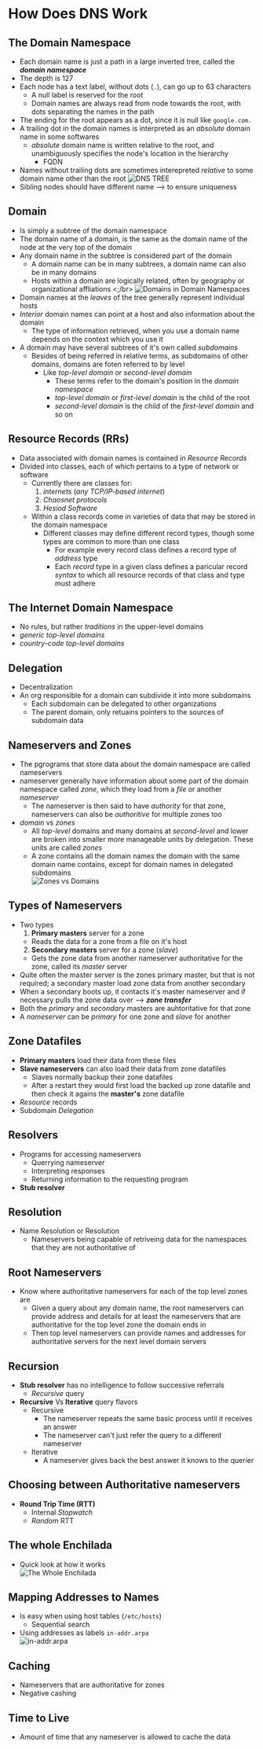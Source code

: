 # How Does DNS Work

## The Domain Namespace

- Each domain name is just a path in a large inverted tree, called the ***domain namespace***
- The depth is 127 </br>
- Each node has a text label, without dots (`.`), can go up to 63 characters
  - A null label is reserved for the root
  - Domain names are always read from node towards the root, with dots separating the names in the path
- The ending for the root appears as a dot, since it is null like `google.com.`
- A trailing dot in the domain names is interpreted as an *absolute* domain name in some softwares
  - *absolute* domain name is written relative to the root, and unambiguously specifies the node's location in the hierarchy
    - FQDN
- Names without trailing dots are sometimes interepreted *relative* to some domain name other than the root
![DNS TREE](./screenshots/02_chapter02_namespace.png) </br>
- Sibling nodes should have different name --> to ensure uniqueness

## Domain

- Is simply a subtree of the domain namespace
- The domain name of a domain, is the same as the domain name of the node at the very top of the domain
- Any domain name in the subtree is considered part of the domain
  - A domain name can be in many subtrees, a domain name can also be in many domains
  - Hosts within a domain are logically related, often by geography or organizational affliations <;/br>
![Domains in Domain Namespaces](./screenshots/02_chapter02_domains_in_domain_namespaces.png) </br>
- Domain names at the *leaves* of the tree generally represent individual hosts
- *Interior* domain names can point at a host and also information about the domain
  - The type of information retrieved, when you use a domain name depends on the context which you use it
- A domain may have several subtrees of it's own called *subdomains*
  - Besides of being referred in relative terms, as subdomains of other domains, domains are foten referred to by level
    - Like *top-level domain* or *second-level domain*
      - These terms refer to the domain's position in the *domain namespace*
      - *top-level domain* or *first-level domain* is the child of the root
      - *second-level domain* is the child of the *first-level domain* and so on

## Resource Records (RRs)

- Data associated with domain names is contained in *Resource Records*
- Divided into classes, each of which pertains to a type of network or software
  - Currently there are classes for:
    1. *internets* (*any TCP/IP-based internet*)
    2. *Chaosnet protocols*
    3. *Hesiod Software*
  - Within a class records come in varieties of data that may be stored in the domain namespace
    - Different classes may define different record types, though some types are common to more than one class
      - For example every record class defines a record type of *address* type
      - Each *record* type in a given class defines a paricular record *syntax* to which all resource records of that class and type must adhere

## The Internet Domain Namespace

- No rules, but rather *traditions* in the upper-level domains
- *generic top-level domains*
- *country-code top-level domains*

## Delegation

- Decentralization
- An org responsible for a domain can subdivide it into more subdomains
  - Each subdomain can be delegated to other organizations
  - The parent domain, only retuains pointers to the sources of subdomain data

## Nameservers and Zones

- The pgrograms that store data about the domain namespace are called nameservers
- nameserver generally have information about some part of the domain namespace called *zone*, which they load from a *file* or another *nameserver*
  - The nameserver is then said to have *authority* for that zone, nameservers can also be *authoritive* for multiple zones too
- *domain* vs *zones*
  - All *top-level* domains and many domains at *second-level* and lower are broken into smaller more manageable units by delegation. These units are called *zones*
  - A zone contains all the domain names the domain with the same domain name contains, except for domain names in delegated subdomains </br>
  ![Zones vs Domains](./screenshots/02_chapter02_zones_vs_domains.png) </br>

## Types of Nameservers

- Two types
  1. **Primary masters** server for a zone
    - Reads the data for a zone from a file on it's host
  2. **Secondary masters** server for a zone (*slave*)
    - Gets the zone data from another nameserver authoritative for the zone, called its *master* server
- Quite often the master server is the zones primary master, but that is not required; a secondary master load zone data from another secondary
- When a secondary boots up, it contacts it's master nameserver and if necessary pulls the zone data over --> ***zone transfer***
- Both the *primary* and *secondary* masters are auhtoritative for that zone
- A *nameserver* can be *primary* for one zone and *slave* for another

## Zone Datafiles

- **Primary masters** load their data from these files
- **Slave nameservers** can also load their data from zone datafiles
  - Slaves normally backup their zone datafiles
  - After a restart they would first load the backed up zone datafile and then check it agains the **master's** zone datafile
- *Resource* records
- Subdomain *Delegation*

## Resolvers

- Programs for accessing nameservers
  - Querrying nameserver
  - Interpreting responses
  - Returning information to the requesting program
- **Stub resolver**

## Resolution

- Name Resolution or Resolution
  - Nameservers being capable of retriveing data for the namespaces that they are not authoritative of

## Root Nameservers

- Know where authoritative nameservers for each of the top level zones are
  - Given a query about any domain name, the root nameservers can provide address and details for at least the nameservers that are authoritative for the top level zone the domain ends in
  - Then top level nameservers can provide names and addresses for authoritative servers for the next level domain servers

## Recursion

- **Stub resolver** has no intelligence to follow successive referrals
  - *Recursive* query
- **Recursive** Vs **Iterative** query flavors
  * Recursive
    - The nameserver repeats the same basic process until it receives an answer
    - The nameserver can't just refer the query to a different nameserver
  * Iterative
    - A nameserver gives back the best answer it knows to the querier

## Choosing between Authoritative nameservers

- **Round Trip Time (RTT)**
  - Internal *Stopwatch*
  - *Random* RTT

## The whole Enchilada

- Quick look at how it works </br>
![The Whole Enchilada](./screenshots/02_chapter02_enchilada.png)

## Mapping Addresses to Names

- Is easy when using host tables (`/etc/hosts`)
  - Sequential search
- Using addresses as labels `in-addr.arpa` </br>
![in-addr.arpa](./screenshots/02_chapter02_in-addr.arpa.png) </br>


## Caching

- Nameservers that are authoritative for zones
- Negative cashing

## Time to Live

- Amount of time that any nameserver is allowed to cache the data
